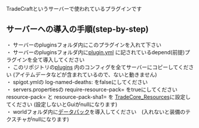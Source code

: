 TradeCraftというサーバーで使われているプラグインです  

## サーバーへの導入の手順(step-by-step)
・ サーバーのpluginsフォルダ内にこのプラグインを入れて下さい  
・ サーバーのpluginsフォルダ内に[plugin.yml]( https://github.com/RIB-Lab/TradeCore/blob/master/src/main/resources/plugin.yml ) に記されているdepend(前提)プラグインを全て導入してください  
・ このリポジトリの[plugins]( https://github.com/RIB-Lab/TradeCore/tree/master/run/plugins ) 内のコンフィグを全てサーバーにコピーしてください (アイテムデータなどが含まれているので、ないと動きません)  
・ spigot.ymlの log-named-deaths: をfalseにしてください  
・ servers.propertiesの require-resource-pack= をtrueにしてください  
    resource-pack= と resource-pack-sha1= を [TradeCore_Resources]( https://github.com/RIB-Lab/TradeCore_Resources )に設定してください (設定しないとGuiがnullになります)  
・ worldフォルダ内に[データパック]( https://github.com/RIB-Lab/TradeCore_Datapack )を導入してください　(入れないと装備のテクスチャがnullになります)  